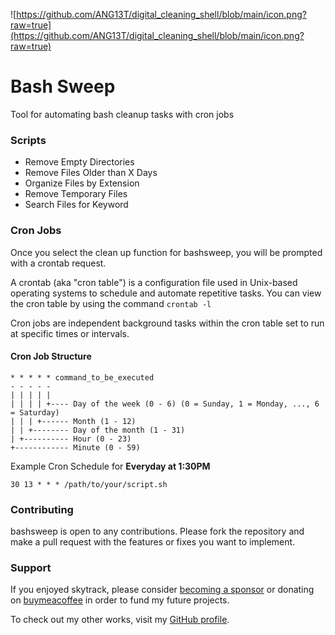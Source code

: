 ![https://github.com/ANG13T/digital_cleaning_shell/blob/main/icon.png?raw=true](https://github.com/ANG13T/digital_cleaning_shell/blob/main/icon.png?raw=true)

# Bash Sweep
Tool for automating bash cleanup tasks with cron jobs

### Scripts
- Remove Empty Directories
- Remove Files Older than X Days
- Organize Files by Extension
- Remove Temporary Files
- Search Files for Keyword

### Cron Jobs
Once you select the clean up function for bashsweep, you will be prompted with a crontab request.

A crontab (aka "cron table") is a configuration file used in Unix-based operating systems to schedule and automate repetitive tasks.
You can view the cron table by using the command `crontab -l`

Cron jobs are independent background tasks within the cron table set to run at specific times or intervals.

#### Cron Job Structure 
```
* * * * * command_to_be_executed
- - - - -
| | | | |
| | | | +---- Day of the week (0 - 6) (0 = Sunday, 1 = Monday, ..., 6 = Saturday)
| | | +------ Month (1 - 12)
| | +-------- Day of the month (1 - 31)
| +---------- Hour (0 - 23)
+------------ Minute (0 - 59)
```

Example Cron Schedule for **Everyday at 1:30PM** 

``
30 13 * * * /path/to/your/script.sh
``

### Contributing
bashsweep is open to any contributions. Please fork the repository and make a pull request with the features or fixes you want to implement.

### Support
If you enjoyed skytrack, please consider [becoming a sponsor](https://github.com/sponsors/ANG13T) or donating on [buymeacoffee](https://www.buymeacoffee.com/angelinatsuboi) in order to fund my future projects.

To check out my other works, visit my [GitHub profile](https://github.com/ANG13T).
